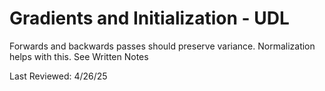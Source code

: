 # Gradients and Initialization - UDL
Forwards and backwards passes should preserve variance.
Normalization helps with this.
See Written Notes

Last Reviewed: 4/26/25
